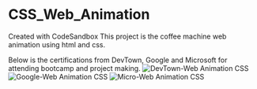 # CSS_Web_Animation
Created with CodeSandbox
This project is the coffee machine web animation using html and css.

Below is the certifications from DevTown, Google and Microsoft for attending bootcamp and project making.
![DevTown-Web Animation CSS](https://user-images.githubusercontent.com/77392505/230834374-58ec0065-5147-4607-b96d-1adb344a42f2.jpg)
![Google-Web Animation CSS](https://user-images.githubusercontent.com/77392505/230834402-0d166ad8-4417-4294-997a-49dbfb8098b1.jpg)
![Micro-Web Animation CSS](https://user-images.githubusercontent.com/77392505/230834407-2a6203cd-ee95-400f-bec9-5dd696e5f04e.jpg)
